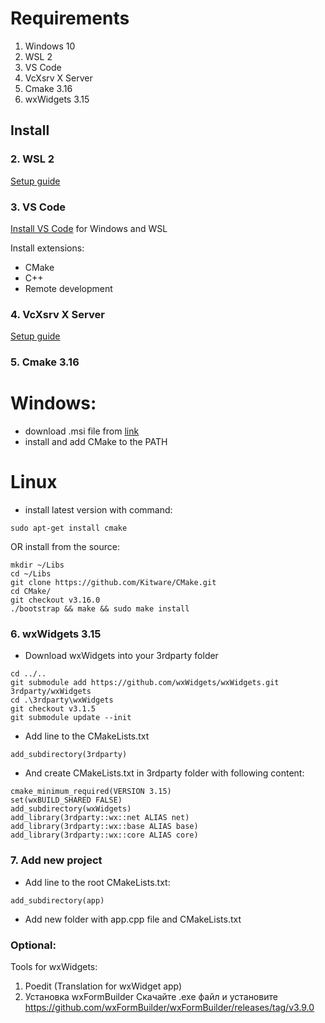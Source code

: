 # Requirements

1. Windows 10
2. WSL 2
3. VS Code
4. VcXsrv X Server
5. Cmake 3.16
6. wxWidgets 3.15

## Install

### 2. WSL 2

[Setup guide](https://docs.microsoft.com/en-us/windows/wsl/install-win10)

### 3. VS Code

[Install VS Code](https://code.visualstudio.com/) for Windows and WSL

Install extensions:
- CMake
- C++
- Remote development

### 4. VcXsrv X Server

[Setup guide](https://medium.com/javarevisited/using-wsl-2-with-x-server-linux-on-windows-a372263533c3)

### 5. Cmake 3.16

# Windows:
- download .msi file from [link](https://github.com/Kitware/CMake/releases/tag/v3.16.8)
- install and add CMake to the PATH

# Linux
- install latest version with command:
```
sudo apt-get install cmake
```
OR install from the source:
```
mkdir ~/Libs
cd ~/Libs
git clone https://github.com/Kitware/CMake.git
cd CMake/
git checkout v3.16.0
./bootstrap && make && sudo make install
```

### 6. wxWidgets 3.15

- Download wxWidgets into your 3rdparty folder

```
cd ../..
git submodule add https://github.com/wxWidgets/wxWidgets.git  3rdparty/wxWidgets
cd .\3rdparty\wxWidgets
git checkout v3.1.5
git submodule update --init
```

- Add line to the CMakeLists.txt
```
add_subdirectory(3rdparty)
```
- And create CMakeLists.txt in 3rdparty folder with following content:
```
cmake_minimum_required(VERSION 3.15)
set(wxBUILD_SHARED FALSE)
add_subdirectory(wxWidgets)
add_library(3rdparty::wx::net ALIAS net)
add_library(3rdparty::wx::base ALIAS base)
add_library(3rdparty::wx::core ALIAS core)
```

### 7. Add new project

- Add line to the root CMakeLists.txt:
```
add_subdirectory(app)
```
- Add new folder with app.cpp file and CMakeLists.txt

### Optional:

Tools for wxWidgets:
1. Poedit (Translation for wxWidget app)
2. Установка wxFormBuilder
Скачайте .exe файл и установите
https://github.com/wxFormBuilder/wxFormBuilder/releases/tag/v3.9.0
